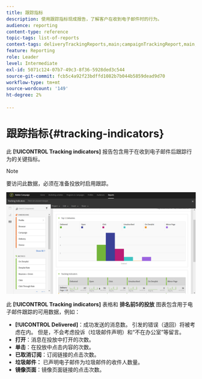 ```yaml
---
title: 跟踪指标
description: 使用跟踪指标现成报告，了解客户在收到电子邮件时的行为。
audience: reporting
content-type: reference
topic-tags: list-of-reports
context-tags: deliveryTrackingReports,main;campaignTrackingReport,main;programTrackingReport,main
feature: Reporting
role: Leader
level: Intermediate
exl-id: 5071c124-07b7-49c3-8f36-5928ded3c544
source-git-commit: fcb5c4a92f23bdffd1082b7b044b5859dead9d70
workflow-type: tm+mt
source-wordcount: '149'
ht-degree: 2%

---
```


# 跟踪指标{#tracking-indicators}

此 **[!UICONTROL Tracking indicators]** 报告包含用于在收到电子邮件后跟踪行为的关键指标。

>[!NOTE]
>
>要访问此数据，必须在准备投放时启用跟踪。

![](assets/delivery_reports_2.png)

此 **[!UICONTROL Tracking indicators]** 表格和 **排名前5的投放** 图表包含用于电子邮件跟踪的可用数据，例如：

* **[!UICONTROL Delivered]**：成功发送的消息数。 引发的错误（退回）将被考虑在内。 但是，不会考虑投诉（垃圾邮件声明）和“不在办公室”等留言。
* **打开**：消息在投放中打开的次数。
* **单击**：在投放中点击内容的次数。
* **已取消订阅**：订阅链接的点击次数。
* **垃圾邮件：** 已声明电子邮件为垃圾邮件的收件人数量。
* **镜像页面**：镜像页面链接的点击次数。
